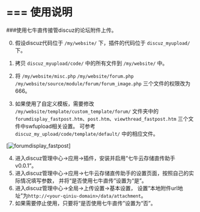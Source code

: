 ===
使用说明
===

###使用七牛直传接管discuz的论坛附件上传。  

0.  假设discuz代码位于 `/my/website/` 下，插件的代码位于 `discuz_myupload/` 下。  
1.  拷贝 `discuz_myupload/code/` 中的所有文件到 `/my/website/` 中。  

2.  将 `/my/website/misc.php` `/my/website/forum.php`
 `/my/website/source/module/forum/forum_image.php` 三个文件的权限改为666。  

3.  如果使用了自定义模板，需要修改 `/my/website/template/custom_template/forum/` 文件夹中的
`forumdisplay_fastpost.htm`、`post.htm`、`viewthread_fastpost.htm` 三个文件中swfupload相关设置。
可参考 `discuz_my_upload/code/template/default/` 中的相应文件。  

[![forumdisplay_fastpost](http://t-test-public.qiniudn.com/forumdisplay_fastpost.png)]  


4.  进入discuz管理中心->应用->插件，安装并启用“七牛云存储直传助手 v0.0.1”。  
5.  进入discuz管理中心->应用->七牛云存储直传助手的设置页面，按照自己的实际情况填写参数，
并将“是否使用七牛直传”设置为“是”。  
6.  进入discuz管理中心->全局->上传设置->基本设置，
设置“本地附件url地址”为`http://<your-qiniu-domain>/data/attachment`。  
7.  如果需要停止使用，只要将“是否使用七牛直传”设置为“否”。  
